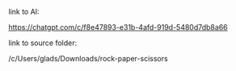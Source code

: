 link to AI:

https://chatgpt.com/c/f8e47893-e31b-4afd-919d-5480d7db8a66

link to source folder:

/c/Users/glads/Downloads/rock-paper-scissors

